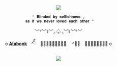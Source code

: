 <p align="center"
   
![](https://komarev.com/ghpvc/?username=forbitten&color=d6eae7&label=------------𝐁𝐮𝐥𝐥𝐞𝐭𝐬----------------)

   
  <p align="center"
     
    ❝ 𝐁𝐥𝐢𝐧𝐝𝐞𝐝 𝐛𝐲 𝐬𝐞𝐥𝐟𝐢𝐬𝐡𝐧𝐞𝐬𝐬 ,
     𝐚𝐬 𝐢𝐟 𝐰𝐞 𝐧𝐞𝐯𝐞𝐫 𝐥𝐨𝐯𝐞𝐝 𝐞𝐚𝐜𝐡 𝐨𝐭𝐡𝐞𝐫 ❞
     
  <p align="center">   
     ︶꒷︶꒦︶◞ ♤ ◟︶꒦︶꒷︶
     
   <p align="center"
   
ʚ [𝐀𝐭𝐚𝐛𝐨𝐨𝐤](https://forbitten.atabook.org/)　^ིྀ　[𝐒𝐭𝐫𝐚𝐰𝐩𝐚𝐠𝐞](https://forbitten.straw.page) 　^ིྀ　[𝐏𝐫𝐨𝐧𝐨𝐮𝐧𝐬](https://pronouns.cc/@forbitten) ɞ
 </p>
 
<p align="center">
<img src="https://file.garden/ZtttiuQF4zKolxgp/sntn.png"/>
</p>


<!--
**sacrificedfool/sacrificedfool** is a ✨ _special_ ✨ repository because its `README.md` (this file) appears on your GitHub profile.

Here are some ideas to get you started:

- 🔭 I’m currently working on ...
- 🌱 I’m currently learning ...
- 👯 I’m looking to collaborate on ...
- 🤔 I’m looking for help with ...
- 💬 Ask me about ...
- 📫 How to reach me: ...
- 😄 Pronouns: ...
- ⚡ Fun fact: ...
-->
